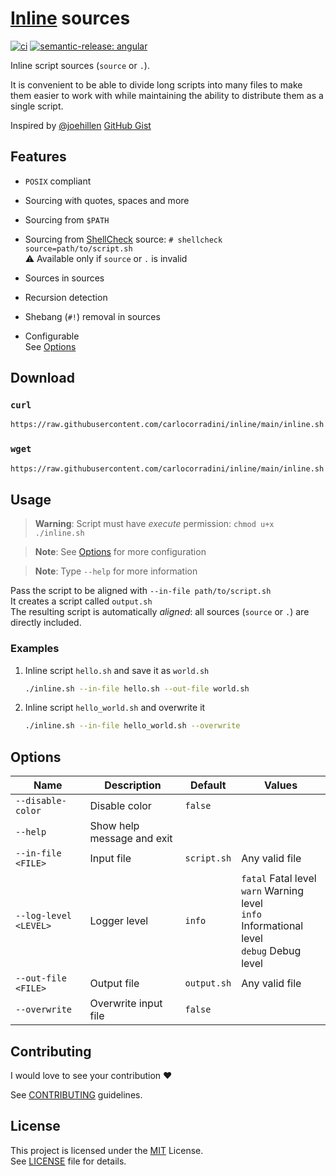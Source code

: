 <!-- markdownlint-disable MD033 -->

# [Inline](./inline.sh) sources

[![ci](https://github.com/carlocorradini/inline/actions/workflows/ci.yml/badge.svg)](https://github.com/carlocorradini/inline/actions/workflows/ci.yml)
[![semantic-release: angular](https://img.shields.io/badge/semantic--release-angular-e10079?logo=semantic-release)](https://github.com/semantic-release/semantic-release)

Inline script sources (`source` or `.`).

It is convenient to be able to divide long scripts into many files to make them easier to work with while maintaining the ability to distribute them as a single script.

Inspired by [@joehillen](https://github.com/joehillen) [GitHub Gist](https://gist.github.com/joehillen/30f08738c1c3c0ca3e4c754ad33ad2ff)

## Features

- `POSIX` compliant

- Sourcing with quotes, spaces and more

- Sourcing from `$PATH`

- Sourcing from [ShellCheck](https://github.com/koalaman/shellcheck) source: `# shellcheck source=path/to/script.sh` \
  :warning: Available only if `source` or `.` is invalid

- Sources in sources

- Recursion detection

- Shebang (`#!`) removal in sources

- Configurable \
  See [Options](#options)

## Download

### `curl`

```sh
https://raw.githubusercontent.com/carlocorradini/inline/main/inline.sh -o inline.sh
```

### `wget`

```sh
https://raw.githubusercontent.com/carlocorradini/inline/main/inline.sh
```

## Usage

> **Warning**: Script must have _execute_ permission: `chmod u+x ./inline.sh`

> **Note**: See [Options](#options) for more configuration

> **Note**: Type `--help` for more information

Pass the script to be aligned with `--in-file path/to/script.sh` \
It creates a script called `output.sh` \
The resulting script is automatically _aligned_: all sources (`source` or `.`) are directly included.

### Examples

1. Inline script `hello.sh` and save it as `world.sh`

   ```sh
   ./inline.sh --in-file hello.sh --out-file world.sh
   ```

1. Inline script `hello_world.sh` and overwrite it

   ```sh
   ./inline.sh --in-file hello_world.sh --overwrite
   ```

## Options

| **Name**              | **Description**            | **Default** | **Values**                                                                                                |
| --------------------- | -------------------------- | ----------- | --------------------------------------------------------------------------------------------------------- |
| `--disable-color`     | Disable color              | `false`     |
| `--help`              | Show help message and exit |
| `--in-file <FILE>`    | Input file                 | `script.sh` | Any valid file                                                                                            |
| `--log-level <LEVEL>` | Logger level               | `info`      | `fatal` Fatal level <br/> `warn` Warning level <br/> `info` Informational level <br/> `debug` Debug level |
| `--out-file <FILE>`   | Output file                | `output.sh` | Any valid file                                                                                            |
| `--overwrite`         | Overwrite input file       | `false`     |

## Contributing

I would love to see your contribution :heart:

See [CONTRIBUTING](./CONTRIBUTING.md) guidelines.

## License

This project is licensed under the [MIT](https://opensource.org/licenses/MIT) License. \
See [LICENSE](./LICENSE) file for details.
